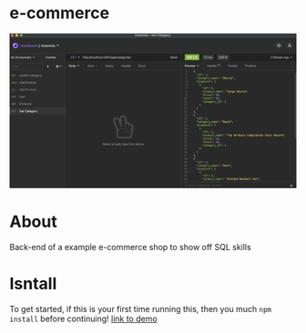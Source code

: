 # e-commerce
![ss](./ss.png)
# About
Back-end of a example e-commerce shop to show off SQL skills

# Isntall
To get started, if this is your first time running this, then you much `npm install` before continuing!
[link to demo](https://youtu.be/vuSf2fJT3Qw)
